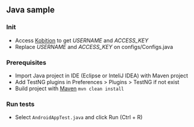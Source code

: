## Java sample

### Init

- Access [Kobition](https://portal.kobiton.com) to get *USERNAME* and *ACCESS_KEY*
- Replace *USERNAME* and *ACCESS_KEY* on configs/Configs.java

### Prerequisites

 - Import Java project in IDE (Eclipse or InteliJ IDEA) with Maven project
 - Add TestNG plugins in Preferences > Plugins > TestNG if not exist
 - Build project with [Maven](https://maven.apache.org/run-maven/) `mvn clean install`

### Run tests

 - Select `AndroidAppTest.java` and click Run (Ctrl + R)
